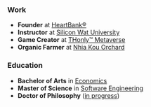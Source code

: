 ### Work

- **Founder** at [HeartBank®](https://heartbank.org)
- **Instructor** at [Silicon Wat University](https://siliconwat.com)
- **Game Creator** at [THonly™ Metaverse](https://thonly.net)
- **Organic Farmer** at [Nhia Kou Orchard](https://nhiakou.org)

### Education

- **Bachelor of Arts** in [Economics](mailto:thonly@ucla.edu)
- **Master of Science** in [Software Engineering](mailto:thonly@csu.fullerton.edu)
- **Doctor of Philosophy** ([in progress](mailto:thonly@hawaii.edu))

